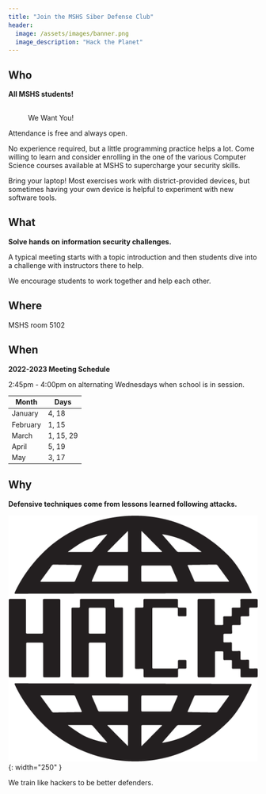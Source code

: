 ```yaml
---
title: "Join the MSHS Siber Defense Club"
header:
  image: /assets/images/banner.png
  image_description: "Hack the Planet"
---
```


## Who

**All MSHS students!**

<figure style="width: 250px" class="align-left">
  <img src="{{ site.url }}{{ site.baseurl }}/assets/images/wewantyou.png" alt="">
  <figcaption>We Want You!</figcaption>
</figure>

Attendance is free and always open.

No experience required, but a little programming practice helps a lot. Come
willing to learn and consider enrolling in the one of the various Computer
Science courses available at MSHS to supercharge your security skills.

Bring your laptop! Most exercises work with district-provided devices, but
sometimes having your own device is helpful to experiment with new software
tools.

## What

**Solve hands on information security challenges.**

A typical meeting starts with a topic introduction and then students dive into a
challenge with instructors there to help.

We encourage students to work together and help each other.

## Where

MSHS room 5102

## When

**2022-2023 Meeting Schedule**

2:45pm - 4:00pm on alternating Wednesdays when school is in session.

| Month     | Days       |
| ----------| -----------|
| January   | 4, 18      |
| February   | 1, 15      |
| March     | 1, 15, 29  |
| April     | 5, 19      |
| May       | 3, 17      |

## Why

**Defensive techniques come from lessons learned following attacks.**

![Hack](/assets/images/hack.png){: width="250" }

We train like hackers to be better defenders.